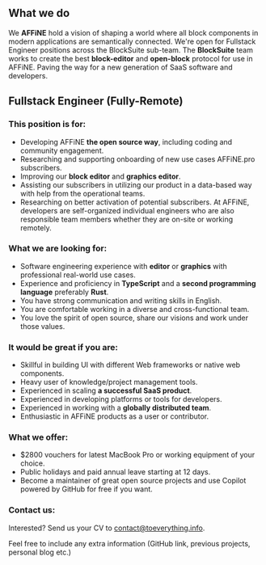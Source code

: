 ## What we do

We **AFFiNE** hold a vision of shaping a world where all block components in modern applications are semantically connected.
We're open for Fullstack Engineer positions across the BlockSuite sub-team. The **BlockSuite** team works to create the best **block-editor** and **open-block** protocol for use in AFFiNE. Paving the way for a new generation of SaaS software and developers.

## Fullstack Engineer (Fully-Remote)

### This position is for:

-   Developing AFFiNE **the open source way**, including coding and community engagement.
-   Researching and supporting onboarding of new use cases AFFiNE.pro subscribers.
-   Improving our **block editor** and **graphics editor**.
-   Assisting our subscribers in utilizing our product in a data-based way with help from the operational teams.
-   Researching on better activation of potential subscribers. At AFFiNE, developers are self-organized individual engineers who are also responsible team members whether they are on-site or working remotely.

### What we are looking for:

-   Software engineering experience with **editor** or **graphics** with professional real-world use cases.
-   Experience and proficiency in **TypeScript** and a **second programming language** preferably **Rust**.
-   You have strong communication and writing skills in English.
-   You are comfortable working in a diverse and cross-functional team.
-   You love the spirit of open source, share our visions and work under those values.

### It would be great if you are:

-   Skillful in building UI with different Web frameworks or native web components.
-   Heavy user of knowledge/project management tools.
-   Experienced in scaling **a successful SaaS product**.
-   Experienced in developing platforms or tools for developers.
-   Experienced in working with a **globally distributed team**.
-   Enthusiastic in AFFiNE products as a user or contributor.

### What we offer:

-   $2800 vouchers for latest MacBook Pro or working equipment of your choice.
-   Public holidays and paid annual leave starting at 12 days.
-   Become a maintainer of great open source projects and use Copilot powered by GitHub for free if you want.

### Contact us:

Interested? Send us your CV to [contact@toeverything.info](mailto:contact@toeverything.info).

Feel free to include any extra information (GitHub link, previous projects, personal blog etc.)
